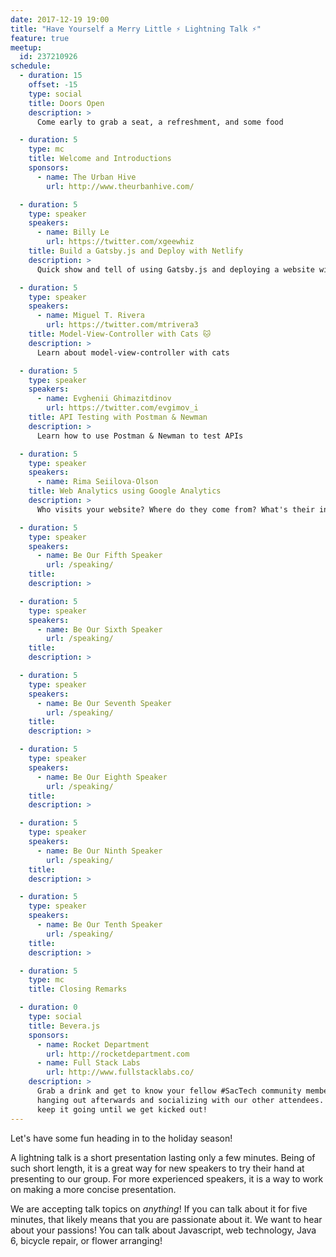 ```yaml
---
date: 2017-12-19 19:00
title: "Have Yourself a Merry Little ⚡️ Lightning Talk ⚡️"
feature: true
meetup:
  id: 237210926
schedule:
  - duration: 15
    offset: -15
    type: social
    title: Doors Open
    description: >
      Come early to grab a seat, a refreshment, and some food

  - duration: 5
    type: mc
    title: Welcome and Introductions
    sponsors:
      - name: The Urban Hive
        url: http://www.theurbanhive.com/

  - duration: 5
    type: speaker
    speakers:
      - name: Billy Le
        url: https://twitter.com/xgeewhiz
    title: Build a Gatsby.js and Deploy with Netlify
    description: >
      Quick show and tell of using Gatsby.js and deploying a website with Netlify.

  - duration: 5
    type: speaker
    speakers:
      - name: Miguel T. Rivera
        url: https://twitter.com/mtrivera3
    title: Model-View-Controller with Cats 🐱
    description: >
      Learn about model-view-controller with cats

  - duration: 5
    type: speaker
    speakers:
      - name: Evghenii Ghimazitdinov
        url: https://twitter.com/evgimov_i
    title: API Testing with Postman & Newman
    description: >
      Learn how to use Postman & Newman to test APIs

  - duration: 5
    type: speaker
    speakers:
      - name: Rima Seiilova-Olson
    title: Web Analytics using Google Analytics
    description: >
      Who visits your website? Where do they come from? What's their intent? What do they do when they land on your website? Do they perform actions you want them to perform? How can you improve their experience? These questions and many more can be answered using data from Google Analytics.

  - duration: 5
    type: speaker
    speakers:
      - name: Be Our Fifth Speaker
        url: /speaking/
    title:
    description: >

  - duration: 5
    type: speaker
    speakers:
      - name: Be Our Sixth Speaker
        url: /speaking/
    title:
    description: >

  - duration: 5
    type: speaker
    speakers:
      - name: Be Our Seventh Speaker
        url: /speaking/
    title:
    description: >

  - duration: 5
    type: speaker
    speakers:
      - name: Be Our Eighth Speaker
        url: /speaking/
    title:
    description: >

  - duration: 5
    type: speaker
    speakers:
      - name: Be Our Ninth Speaker
        url: /speaking/
    title:
    description: >

  - duration: 5
    type: speaker
    speakers:
      - name: Be Our Tenth Speaker
        url: /speaking/
    title:
    description: >

  - duration: 5
    type: mc
    title: Closing Remarks

  - duration: 0
    type: social
    title: Bevera.js
    sponsors:
      - name: Rocket Department
        url: http://rocketdepartment.com
      - name: Full Stack Labs
        url: http://www.fullstacklabs.co/
    description: >
      Grab a drink and get to know your fellow #SacTech community members by
      hanging out afterwards and socializing with our other attendees. We'll
      keep it going until we get kicked out!
---
```


Let's have some fun heading in to the holiday season!

A lightning talk is a short presentation lasting only a few minutes. Being of such short length, it is a great way for new speakers to try their hand at presenting to our group. For more experienced speakers, it is a way to work on making a more concise presentation.

We are accepting talk topics on _anything_! If you can talk about it for five minutes, that likely means that you are passionate about it. We want to hear about your passions! You can talk about Javascript, web technology, Java 6, bicycle repair, or flower arranging!
